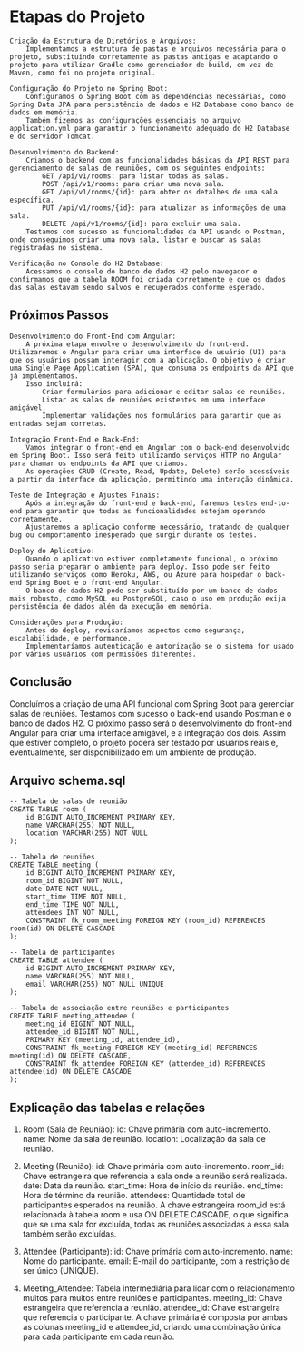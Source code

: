 # Etapas do Projeto

    Criação da Estrutura de Diretórios e Arquivos:
        Implementamos a estrutura de pastas e arquivos necessária para o projeto, substituindo corretamente as pastas antigas e adaptando o projeto para utilizar Gradle como gerenciador de build, em vez de Maven, como foi no projeto original.

    Configuração do Projeto no Spring Boot:
        Configuramos o Spring Boot com as dependências necessárias, como Spring Data JPA para persistência de dados e H2 Database como banco de dados em memória.
        Também fizemos as configurações essenciais no arquivo application.yml para garantir o funcionamento adequado do H2 Database e do servidor Tomcat.

    Desenvolvimento do Backend:
        Criamos o backend com as funcionalidades básicas da API REST para gerenciamento de salas de reuniões, com os seguintes endpoints:
            GET /api/v1/rooms: para listar todas as salas.
            POST /api/v1/rooms: para criar uma nova sala.
            GET /api/v1/rooms/{id}: para obter os detalhes de uma sala específica.
            PUT /api/v1/rooms/{id}: para atualizar as informações de uma sala.
            DELETE /api/v1/rooms/{id}: para excluir uma sala.
        Testamos com sucesso as funcionalidades da API usando o Postman, onde conseguimos criar uma nova sala, listar e buscar as salas registradas no sistema.

    Verificação no Console do H2 Database:
        Acessamos o console do banco de dados H2 pelo navegador e confirmamos que a tabela ROOM foi criada corretamente e que os dados das salas estavam sendo salvos e recuperados conforme esperado.

## Próximos Passos

    Desenvolvimento do Front-End com Angular:
        A próxima etapa envolve o desenvolvimento do front-end. Utilizaremos o Angular para criar uma interface de usuário (UI) para que os usuários possam interagir com a aplicação. O objetivo é criar uma Single Page Application (SPA), que consuma os endpoints da API que já implementamos.
        Isso incluirá:
            Criar formulários para adicionar e editar salas de reuniões.
            Listar as salas de reuniões existentes em uma interface amigável.
            Implementar validações nos formulários para garantir que as entradas sejam corretas.

    Integração Front-End e Back-End:
        Vamos integrar o front-end em Angular com o back-end desenvolvido em Spring Boot. Isso será feito utilizando serviços HTTP no Angular para chamar os endpoints da API que criamos.
        As operações CRUD (Create, Read, Update, Delete) serão acessíveis a partir da interface da aplicação, permitindo uma interação dinâmica.

    Teste de Integração e Ajustes Finais:
        Após a integração do front-end e back-end, faremos testes end-to-end para garantir que todas as funcionalidades estejam operando corretamente.
        Ajustaremos a aplicação conforme necessário, tratando de qualquer bug ou comportamento inesperado que surgir durante os testes.

    Deploy do Aplicativo:
        Quando o aplicativo estiver completamente funcional, o próximo passo seria preparar o ambiente para deploy. Isso pode ser feito utilizando serviços como Heroku, AWS, ou Azure para hospedar o back-end Spring Boot e o front-end Angular.
        O banco de dados H2 pode ser substituído por um banco de dados mais robusto, como MySQL ou PostgreSQL, caso o uso em produção exija persistência de dados além da execução em memória.

    Considerações para Produção:
        Antes do deploy, revisaríamos aspectos como segurança, escalabilidade, e performance.
        Implementaríamos autenticação e autorização se o sistema for usado por vários usuários com permissões diferentes.

## Conclusão

Concluímos a criação de uma API funcional com Spring Boot para gerenciar salas de reuniões. Testamos com sucesso o back-end usando Postman e o banco de dados H2. O próximo passo será o desenvolvimento do front-end Angular para criar uma interface amigável, e a integração dos dois. Assim que estiver completo, o projeto poderá ser testado por usuários reais e, eventualmente, ser disponibilizado em um ambiente de produção.

## Arquivo schema.sql

    -- Tabela de salas de reunião
    CREATE TABLE room (
        id BIGINT AUTO_INCREMENT PRIMARY KEY,
        name VARCHAR(255) NOT NULL,
        location VARCHAR(255) NOT NULL
    );

    -- Tabela de reuniões
    CREATE TABLE meeting (
        id BIGINT AUTO_INCREMENT PRIMARY KEY,
        room_id BIGINT NOT NULL,
        date DATE NOT NULL,
        start_time TIME NOT NULL,
        end_time TIME NOT NULL,
        attendees INT NOT NULL,
        CONSTRAINT fk_room_meeting FOREIGN KEY (room_id) REFERENCES room(id) ON DELETE CASCADE
    );

    -- Tabela de participantes
    CREATE TABLE attendee (
        id BIGINT AUTO_INCREMENT PRIMARY KEY,
        name VARCHAR(255) NOT NULL,
        email VARCHAR(255) NOT NULL UNIQUE
    );

    -- Tabela de associação entre reuniões e participantes
    CREATE TABLE meeting_attendee (
        meeting_id BIGINT NOT NULL,
        attendee_id BIGINT NOT NULL,
        PRIMARY KEY (meeting_id, attendee_id),
        CONSTRAINT fk_meeting FOREIGN KEY (meeting_id) REFERENCES meeting(id) ON DELETE CASCADE,
        CONSTRAINT fk_attendee FOREIGN KEY (attendee_id) REFERENCES attendee(id) ON DELETE CASCADE
    );

## Explicação das tabelas e relações

1. Room (Sala de Reunião):
        id: Chave primária com auto-incremento.
        name: Nome da sala de reunião.
        location: Localização da sala de reunião.

2. Meeting (Reunião):
        id: Chave primária com auto-incremento.
        room_id: Chave estrangeira que referencia a sala onde a reunião será realizada.
        date: Data da reunião.
        start_time: Hora de início da reunião.
        end_time: Hora de término da reunião.
        attendees: Quantidade total de participantes esperados na reunião.
        A chave estrangeira room_id está relacionada à tabela room e usa ON DELETE CASCADE, o que significa que se uma sala for excluída, todas as reuniões associadas a essa sala também serão excluídas.

3. Attendee (Participante):
        id: Chave primária com auto-incremento.
        name: Nome do participante.
        email: E-mail do participante, com a restrição de ser único (UNIQUE).

4. Meeting_Attendee:
        Tabela intermediária para lidar com o relacionamento muitos para muitos entre reuniões e participantes.
        meeting_id: Chave estrangeira que referencia a reunião.
        attendee_id: Chave estrangeira que referencia o participante.
        A chave primária é composta por ambas as colunas meeting_id e attendee_id, criando uma combinação única para cada participante em cada reunião.
